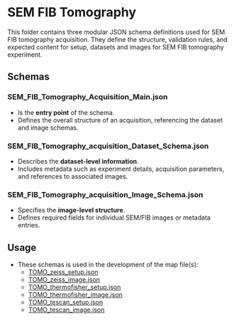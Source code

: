 # SEM FIB Tomography

This folder contains three modular JSON schema definitions used for SEM FIB tomography acquisition. They define the structure, validation rules, and expected content for setup, datasets and images for SEM FIB tomography experiment.

## Schemas

### SEM_FIB_Tomography_Acquisition_Main.json
- Is the **entry point** of the schema.  
- Defines the overall structure of an acquisition, referencing the dataset and image schemas.   

### SEM_FIB_Tomography_acquisition_Dataset_Schema.json
- Describes the **dataset-level information**.  
- Includes metadata such as experiment details, acquisition parameters, and references to associated images.  

### SEM_FIB_Tomography_acquisition_Image_Schema.json
- Specifies the **image-level structure**.  
- Defines required fields for individual SEM/FIB images or metadata entries.  

## Usage

- These schemas is used in the development of the map file(s):
  - [TOMO_zeiss_setup.json](https://github.com/kit-data-manager/tomo_mapper/blob/main/src/resources/maps/mapping/TOMO_zeiss_setup.json)
  - [TOMO_zeiss_image.json](https://github.com/kit-data-manager/tomo_mapper/blob/main/src/resources/maps/mapping/TOMO_zeiss_image.json)
  - [TOMO_thermofisher_setup.json](https://github.com/kit-data-manager/tomo_mapper/blob/main/src/resources/maps/mapping/TOMO_thermofisher_setup.json)
  - [TOMO_thermofisher_image.json](https://github.com/kit-data-manager/tomo_mapper/blob/main/src/resources/maps/mapping/TOMO_thermofisher_image.json)
  - [TOMO_tescan_setup.json](https://github.com/kit-data-manager/tomo_mapper/blob/main/src/resources/maps/mapping/TOMO_tescan_setup.json)
  - [TOMO_tescan_image.json](https://github.com/kit-data-manager/tomo_mapper/blob/main/src/resources/maps/mapping/TOMO_tescan_image.json)
